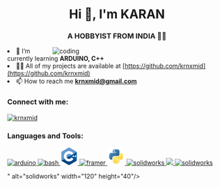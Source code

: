 <h1 align="center">Hi 👋, I'm KARAN</h1>
<h3 align="center">A HOBBYIST FROM INDIA 👨‍💻</h3>
<img align="right" alt="coding" width="400" src="https://cdn.dribbble.com/users/363821/screenshots/3487973/media/9c2522b1cbe32a39c9680e72d20f7221.gif"

- 🌱 I’m currently learning **ARDUINO, C++**
- 👨‍💻 All of my projects are available at [https://github.com/krnxmid](https://github.com/krnxmid)
- 📫 How to reach me **krnxmid@gmail.com**

<h3 align="left">Connect with me:</h3>
<p align="left">
<a href="https://instagram.com/krnxmid" target="blank"><img align="center" src="https://raw.githubusercontent.com/rahuldkjain/github-profile-readme-generator/master/src/images/icons/Social/instagram.svg" alt="krnxmid" height="30" width="40" /></a>
</p>

<h3 align="left">Languages and Tools:</h3>
<p align="left"> <a href="https://www.arduino.cc/" target="_blank" rel="noreferrer"> <img src="https://cdn.worldvectorlogo.com/logos/arduino-1.svg" alt="arduino" width="40" height="40"/> </a> <a href="https://www.gnu.org/software/bash/" target="_blank" rel="noreferrer"> <img src="https://www.vectorlogo.zone/logos/gnu_bash/gnu_bash-icon.svg" alt="bash" width="40" height="40"/> </a> <a href="https://www.w3schools.com/cpp/" target="_blank" rel="noreferrer"> <img src="https://raw.githubusercontent.com/devicons/devicon/master/icons/cplusplus/cplusplus-original.svg" alt="cplusplus" width="40" height="40"/> </a> <a href="https://www.framer.com/" target="_blank" rel="noreferrer"> <img src="https://www.vectorlogo.zone/logos/framer/framer-icon.svg" alt="framer" width="40" height="40"/> </a> <a href="https://www.python.org" target="_blank" rel="noreferrer"> <img src="https://raw.githubusercontent.com/devicons/devicon/master/icons/python/python-original.svg" alt="python" width="40" height="40"/> </a>
<a href="https://www.soldiworks.com" target="_blank" rel="noreferrer"> <img src="https://upload.wikimedia.org/wikipedia/en/thumb/d/d2/SolidWorks_Logo.svg/150px-SolidWorks_Logo.svg.png?20130509090050" alt="solidworks" width="120" height="40"/> </a>
<a href="https://www.soldiworks.com" target="_blank" rel="noreferrer"> <img src="<a href="https://www.soldiworks.com" target="_blank" rel="noreferrer"> <img src="https://upload.wikimedia.org/wikipedia/en/thumb/d/d2/SolidWorks_Logo.svg/150px-SolidWorks_Logo.svg.png?20130509090050" alt="solidworks" width="120" height="40"/> </a></p>" alt="solidworks" width="120" height="40"/> </a>
</p>
